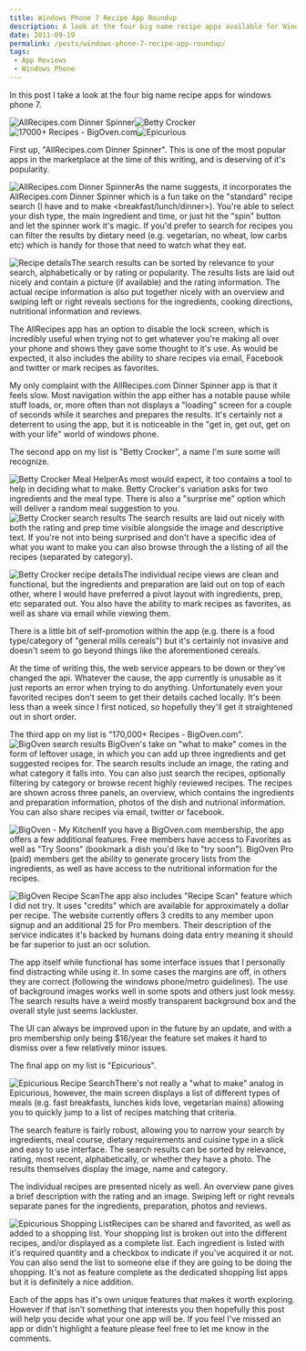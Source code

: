 ```yaml
---
title: Windows Phone 7 Recipe App Roundup
description: A look at the four big name recipe apps available for Windows Phone 7
date: 2011-09-19
permalink: /posts/windows-phone-7-recipe-app-roundup/
tags: 
 - App Reviews
 - Windows Phone
---
```


In this post I take a look at the four big name recipe apps for windows phone 7.

![AllRecipes.com Dinner Spinner](ca71d211-07a7-40f4-8bc0-609779d4d193.jpg)![Betty Crocker](5b650924-d027-43e1-8e99-f5b989209030.jpg)![17000+ Recipes - BigOven.com](daf0fbbf-4dde-4d44-8eb0-9b111f3bf19a.jpg)![Epicurious](d4d0c984-6cf1-44fe-86c1-655461752169.jpg)

First up, "AllRecipes.com Dinner Spinner". This is one of the most popular apps in the marketplace at the time of this writing, and is deserving of it's popularity.

![AllRecipes.com Dinner Spinner](38758da3-24f5-47b5-9daf-76035781b28a.jpg "AllRecipes.com Dinner Spinner")As the name suggests, it incorporates the AllRecipes.com Dinner Spinner which is a fun take on the "standard" recipe search (I have <an ingredient> and <some amount of time> to make <breakfast/lunch/dinner>). You're able to select your dish type, the main ingredient and time, or just hit the "spin" button and let the spinner work it's magic. If you'd prefer to search for recipes you can filter the results by dietary need (e.g. vegetarian, no wheat, low carbs etc) which is handy for those that need to watch what they eat.

![Recipe details](778b4b9c-1dd8-409d-b51e-801e7045850e.jpg "Recipe details")The search results can be sorted by relevance to your search, alphabetically or by rating or popularity. The results lists are laid out nicely and contain a picture (if available) and the rating information. The actual recipe information is also put together nicely with an overview and swiping left or right reveals sections for the ingredients, cooking directions, nutritional information and reviews.

The AllRecipes app has an option to disable the lock screen, which is incredibly useful when trying not to get whatever you're making all over your phone and shows they gave some thought to it's use. As would be expected, it also includes the ability to share recipes via email, Facebook and twitter or mark recipes as favorites.

My only complaint with the AllRecipes.com Dinner Spinner app is that it feels slow. Most navigation within the app either has a notable pause while stuff loads, or, more often than not displays a "loading" screen for a couple of seconds while it searches and prepares the results. It's certainly not a deterrent to using the app, but it is noticeable in the "get in, get out, get on with your life" world of windows phone.

The second app on my list is "Betty Crocker", a name I'm sure some will recognize.

![Betty Crocker Meal Helper](1051d923-5168-48b9-9964-0b0df79c0562.jpg)As most would expect, it too contains a tool to help in deciding what to make. Betty Crocker's variation asks for two ingredients and the meal type. There is also a "surprise me" option which will deliver a random meal suggestion to you.
![Betty Crocker search results](676277a3-abfb-48dc-bcbd-09fa6e19a6de.jpg)
The search results are laid out nicely with both the rating and prep time visible alongside the image and descriptive text. If you're not into being surprised and don't have a specific idea of what you want to make you can also browse through the a listing of all the recipes (separated by category).

![Betty Crocker recipe details](97400ba2-10bd-4ab2-b20f-9a543a93b7e2.jpg)The individual recipe views are clean and functional, but the ingredients and preparation are laid out on top of each other, where I would have preferred a pivot layout with ingredients, prep, etc separated out. You also have the ability to mark recipes as favorites, as well as share via email while viewing them.

There is a little bit of self-promotion within the app (e.g. there is a food type/category of "general mills cereals") but it's certainly not invasive and doesn't seem to go beyond things like the aforementioned cereals.

At the time of writing this, the web service appears to be down or they've changed the api. Whatever the cause, the app currently is unusable as it just reports an error when trying to do anything. Unfortunately even your favorited recipes don't seem to get their details cached locally. It's been less than a week since I first noticed, so hopefully they'll get it straightened out in short order.

The third app on my list is "170,000+ Recipes - BigOven.com".
![BigOven search results](f87dbb70-e61a-4c6e-b672-d2cb52e77577.jpg)
BigOven's take on "what to make" comes in the form of leftover usage, in which you can add up three ingredients and get suggested recipes for. The search results include an image, the rating and what category it falls into. You can also just search the recipes, optionally filtering by category or browse recent highly reviewed recipes. The recipes are shown across three panels, an overview, which contains the ingredients and preparation information, photos of the dish and nutrional information. You can also share recipes via email, twitter or facebook.

![BigOven - My Kitchen](766f5742-2512-452a-9a59-f13995d6506e.jpg)If you have a BigOven.com membership, the app offers a few additional features. Free members have access to Favorites as well as "Try Soons" (bookmark a dish you'd like to "try soon"). BigOven Pro (paid) members get the ability to generate grocery lists from the ingredients, as well as have access to the nutritional information for the recipes.

![BigOven Recipe Scan](1dc93c80-04c0-436e-9ab8-d035a876c9a3.jpg)The app also includes "Recipe Scan" feature which I did not try. It uses "credits" which are available for approximately a dollar per recipe. The website currently offers 3 credits to any member upon signup and an additional 25 for Pro members. Their description of the service indicates it's backed by humans doing data entry meaning it should be far superior to just an ocr solution.

The app itself while functional has some interface issues that I personally find distracting while using it. In some cases the margins are off, in others they are correct (following the windows phone/metro guidelines). The use of background images works well in some spots and others just look messy. The search results have a weird mostly transparent background box and the overall style just seems lackluster.

The UI can always be improved upon in the future by an update, and with a pro membership only being $16/year the feature set makes it hard to dismiss over a few relatively minor issues.

The final app on my list is "Epicurious".

![Epicurious Recipe Search](94c1cdfc-73b5-4614-9744-b8add02f7f93.jpg)There's not really a "what to make" analog in Epicurious, however, the main screen displays a list of different types of meals (e.g. fast breakfasts, lunches kids love, vegetarian mains) allowing you to quickly jump to a list of recipes matching that criteria.

The search feature is fairly robust, allowing you to narrow your search by ingredients, meal course, dietary requirements and cuisine type in a slick and easy to use interface. The search results can be sorted by relevance, rating, most recent, alphabetically, or whether they have a photo. The results themselves display the image, name and category.

The individual recipes are presented nicely as well. An overview pane gives a brief description with the rating and an image. Swiping left or right reveals separate panes for the ingredients, preparation, photos and reviews.

![Epicurious Shopping List](7385db82-c945-434d-875a-acca0fb8fcfc.jpg)Recipes can be shared and favorited, as well as added to a shopping list. Your shopping list is broken out into the different recipes, and/or displayed as a complete list. Each ingredient is listed with it's required quantity and a checkbox to indicate if you've acquired it or not. You can also send the list to someone else if they are going to be doing the shopping. It's not as feature complete as the dedicated shopping list apps but it is definitely a nice addition.

Each of the apps has it's own unique features that makes it worth exploring. However if that isn't something that interests you then hopefully this post will help you decide what your one app will be. If you feel I've missed an app or didn't highlight a feature please feel free to let me know in the comments.